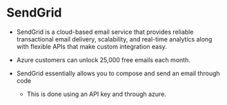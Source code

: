 # SendGrid

* SendGrid is a cloud-based email service that provides reliable transactional email delivery, scalability, and real-time analytics along with flexible APIs that make custom integration easy.

* Azure customers can unlock 25,000 free emails each month.

* SendGrid essentially allows you to compose and send an email through code
    * This is done using an API key and through azure.
